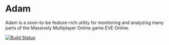 # Adam

Adam is a soon-to-be feature-rich utility for monitoring and analyzing many parts of the Massively Multiplayer Online game EVE Online.

[![Build Status](https://travis-ci.org/scoundrels/adam.png?branch=master)](https://travis-ci.org/scoundrels/adam)
